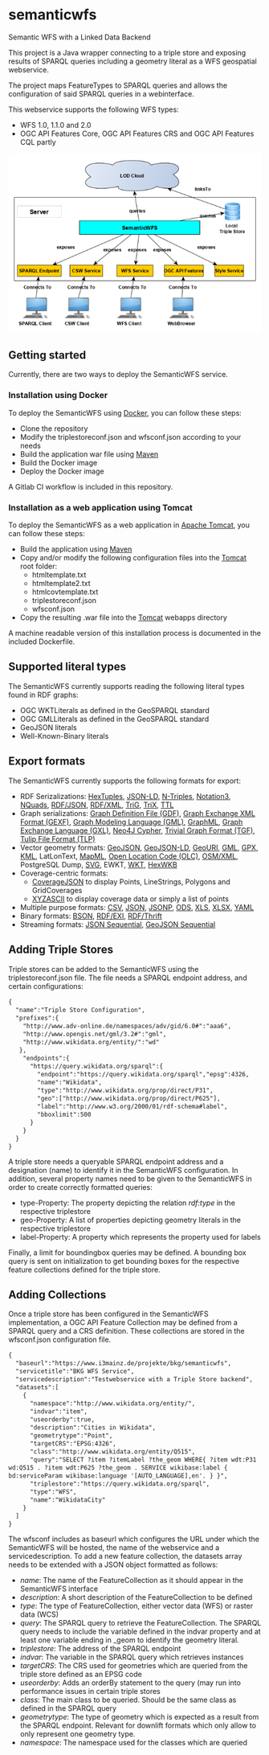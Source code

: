 # semanticwfs
Semantic WFS with a Linked Data Backend

This project is a Java wrapper connecting to a triple store and exposing results of SPARQL queries including a geometry literal as a WFS geospatial webservice.

The project maps FeatureTypes to SPARQL queries and allows the configuration of said SPARQL queries in a webinterface.

This webservice supports the following WFS types:

* WFS 1.0, 1.1.0 and 2.0
* OGC API Features Core, OGC API Features CRS and OGC API Features CQL partly

![SemanticWFS Infrastructure](infrastructure.png)

## Getting started

Currently, there are two ways to deploy the SemanticWFS service.

### Installation using Docker

To deploy the SemanticWFS using [Docker](https://www.docker.com), you can follow these steps:

* Clone the repository
* Modify the triplestoreconf.json and wfsconf.json according to your needs
* Build the application war file using [Maven](https://maven.apache.org)
* Build the Docker image
* Deploy the Docker image

A Gitlab CI workflow is included in this repository.

### Installation as a web application using Tomcat

To deploy the SemanticWFS as a web application in [Apache Tomcat](https://tomcat.apache.org), you can follow these steps:

* Build the application using [Maven](https://maven.apache.org)
* Copy and/or modify the following configuration files into the [Tomcat](https://tomcat.apache.org) root folder:
  * htmltemplate.txt
  * htmltemplate2.txt
  * htmlcovtemplate.txt
  * triplestoreconf.json
  * wfsconf.json
* Copy the resulting .war file into the [Tomcat](https://tomcat.apache.org) webapps directory

A machine readable version of this installation process is documented in the included Dockerfile.

## Supported literal types

The SemanticWFS currently supports reading the following literal types found in RDF graphs:

* OGC WKTLiterals as defined in the GeoSPARQL standard
* OGC GMLLiterals as defined in the GeoSPARQL standard
* GeoJSON literals
* Well-Known-Binary literals

## Export formats

The SemanticWFS currently supports the following formats for export:

  * RDF Serizalizations:  [HexTuples](https://github.com/ontola/hextuples), [JSON-LD](https://json-ld.org/spec/latest/json-ld/), [N-Triples](https://www.w3.org/TR/n-triples/), [Notation3](https://www.w3.org/TeamSubmission/n3/), [NQuads](https://www.w3.org/TR/n-quads/), [RDF/JSON](https://www.w3.org/TR/rdf-json/), [RDF/XML](https://www.w3.org/TR/rdf-syntax-grammar/), [TriG](https://www.w3.org/TR/trig/), [TriX](https://www.hpl.hp.com/techreports/2004/HPL-2004-56.html), [TTL](https://www.w3.org/TR/turtle/)
  * Graph serializations: [Graph Definition File (GDF)](https://www.cs.nmsu.edu/~joemsong/software/ChiNet/GDF.pdf), [Graph Exchange XML Format (GEXF)](https://gephi.org/gexf/format/), [Graph Modeling Language (GML)](https://gephi.org/users/supported-graph-formats/gml-format/), [GraphML](http://graphml.graphdrawing.org/), [Graph Exchange Language (GXL)](http://www.gupro.de/GXL/Introduction/intro.html), [Neo4J Cypher](https://neo4j.com/developer/cypher/), [Trivial Graph Format (TGF)](https://docs.yworks.com/yfiles/doc/developers-guide/tgf.html), [Tulip File Format (TLP)](https://tulip.labri.fr/TulipDrupal/?q=tlp-file-format)
  * Vector geometry formats: [GeoJSON](https://geojson.org/), [GeoJSON-LD](https://geojson.org/geojson-ld/), [GeoURI](https://geouri.org), [GML](https://www.ogc.org/standards/gml), 
  [GPX](https://www.topografix.com/gpx.asp), [KML](https://www.ogc.org/standards/kml/), LatLonText, [MapML](https://maps4html.org/MapML/spec/), [Open Location Code (OLC)](https://github.com/google/open-location-code/blob/master/docs/specification.md), [OSM/XML](https://wiki.openstreetmap.org/wiki/OSM_XML), PostgreSQL Dump, [SVG](https://www.w3.org/Graphics/SVG/), EWKT, [WKT](https://www.ogc.org/standards/sfa), [HexWKB](https://www.iso.org/standard/40114.html)
  * Coverage-centric formats:
     * [CoverageJSON](https://covjson.org) to display Points, LineStrings, Polygons and GridCoverages
     * [XYZASCII](https://gdal.org/drivers/raster/xyz.html) to display coverage data or simply a list of points
  * Multiple purpose formats: [CSV](https://tools.ietf.org/html/rfc4180), [JSON](https://www.json.org/json-en.html), [JSONP](http://jsonp.eu), [ODS](http://www.openoffice.org/sc/excelfileformat.pdf), [XLS](http://www.openoffice.org/sc/excelfileformat.pdf), [XLSX](http://www.openoffice.org/sc/excelfileformat.pdf), [YAML](https://yaml.org)
  * Binary formats: [BSON](http://bsonspec.org/), [RDF/EXI](https://www.w3.org/TR/exi/), [RDF/Thrift](https://afs.github.io/rdf-thrift/)
  * Streaming formats: [JSON Sequential](https://tools.ietf.org/html/rfc7464), [GeoJSON Sequential](https://github.com/geojson/geojson-text-sequences)

## Adding Triple Stores

Triple stores can be added to the SemanticWFS using the triplestoreconf.json file. The file needs a SPARQL endpoint address, and certain configurations:

    
    {
      "name":"Triple Store Configuration",
      "prefixes":{
        "http://www.adv-online.de/namespaces/adv/gid/6.0#":"aaa6",
        "http://www.opengis.net/gml/3.2#":"gml",
        "http://www.wikidata.org/entity/":"wd"
       },
        "endpoints":{
          "https://query.wikidata.org/sparql":{
            "endpoint":"https://query.wikidata.org/sparql","epsg":4326, 
            "name":"Wikidata",
            "type":"http://www.wikidata.org/prop/direct/P31",
            "geo":["http://www.wikidata.org/prop/direct/P625"],
            "label":"http://www.w3.org/2000/01/rdf-schema#label",
            "bboxlimit":500
          }
        }
      }
    }
    
A triple store needs a queryable SPARQL endpoint address and a designation (name) to identify it in the SemanticWFS configuration.
In addition, several property names need to be given to the SemanticWFS in order to create correctly formatted queries:
* type-Property: The property depicting the relation *rdf:type* in the respective triplestore
* geo-Property: A list of properties depicting geometry literals in the respective triplestore
* label-Property: A property which represents the property used for labels

Finally, a limit for boundingbox queries may be defined. A bounding box query is sent on initialization to get bounding boxes for the respective feature collections defined for the triple store.

## Adding Collections

Once a triple store has been configured in the SemanticWFS implementation, a OGC API Feature Collection may be defined from a SPARQL query and a CRS definition.
These collections are stored in the wfsconf.json configuration file.

    {
      "baseurl":"https://www.i3mainz.de/projekte/bkg/semanticwfs",
      "servicetitle":"BKG WFS Service",
      "servicedescription":"Testwebservice with a Triple Store backend",
      "datasets":[
        {
          "namespace":"http://www.wikidata.org/entity/",
          "indvar":"item",
          "useorderby":true,
          "description":"Cities in Wikidata",
          "geometrytype":"Point",
          "targetCRS":"EPSG:4326",
          "class":"http://www.wikidata.org/entity/Q515",
          "query":"SELECT ?item ?itemLabel ?the_geom WHERE{ ?item wdt:P31 wd:Q515 . ?item wdt:P625 ?the_geom . SERVICE wikibase:label { bd:serviceParam wikibase:language '[AUTO_LANGUAGE],en'. } }",
          "triplestore":"https://query.wikidata.org/sparql",
          "type":"WFS",
          "name":"WikidataCity"
        }
      ]
    }

The wfsconf includes as baseurl which configures the URL under which the SemanticWFS will be hosted, the name of the webservice and a servicedescription.
To add a new feature collection, the datasets array needs to be extended with a JSON object formatted as follows:
* *name*: The name of the FeatureCollection as it should appear in the SemanticWFS interface
* *description*: A short description of the FeatureCollection to be defined
* *type*: The type of FeatureCollection, either vector data (WFS) or raster data (WCS)
* *query*: The SPARQL query to retrieve the FeatureCollection. The SPARQL query needs to include the variable defined in the indvar property and at least one variable ending in _geom to identify the geometry literal.
* *triplestore*: The address of the SPARQL endpoint
* *indvar*: The variable in the SPARQL query which retrieves instances
* *targetCRS*: The CRS used for geometries which are queried from the triple store defined as an EPSG code
* *useorderby*: Adds an orderBy statement to the query (may run into performance issues in certain triple stores
* *class*: The main class to be queried. Should be the same class as defined in the SPARQL query
* *geometrytype*: The type of geometry which is expected as a result from the SPARQL endpoint. Relevant for downlift formats which only allow to only represent one geometry type.
* *namespace*: The namespace used for the classes which are queried
